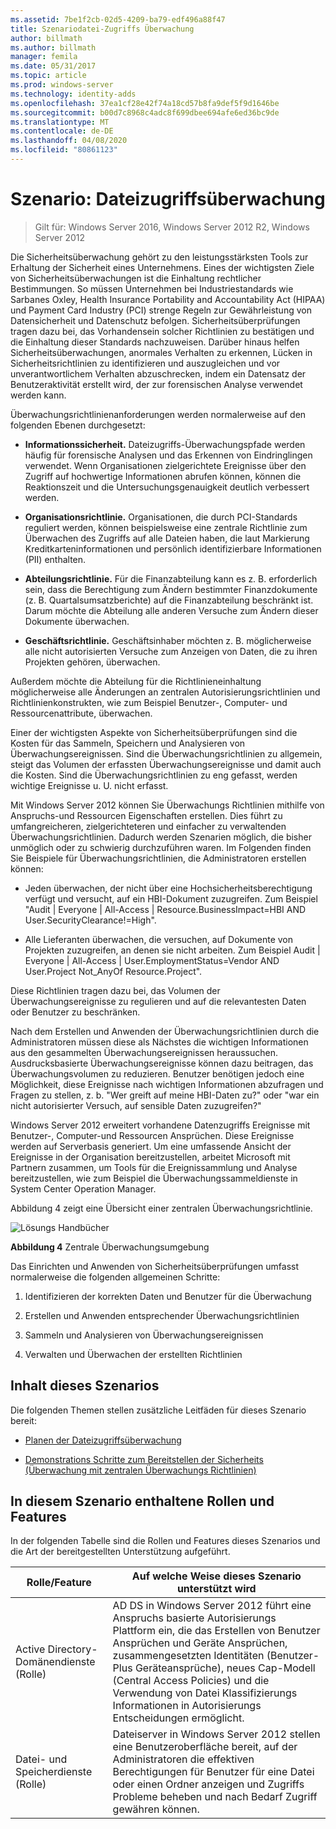 ```yaml
---
ms.assetid: 7be1f2cb-02d5-4209-ba79-edf496a88f47
title: Szenariodatei-Zugriffs Überwachung
author: billmath
ms.author: billmath
manager: femila
ms.date: 05/31/2017
ms.topic: article
ms.prod: windows-server
ms.technology: identity-adds
ms.openlocfilehash: 37ea1cf28e42f74a18cd57b8fa9def5f9d1646be
ms.sourcegitcommit: b00d7c8968c4adc8f699dbee694afe6ed36bc9de
ms.translationtype: MT
ms.contentlocale: de-DE
ms.lasthandoff: 04/08/2020
ms.locfileid: "80861123"
---
```

# <a name="scenario-file-access-auditing"></a>Szenario: Dateizugriffsüberwachung

>Gilt für: Windows Server 2016, Windows Server 2012 R2, Windows Server 2012

Die Sicherheitsüberwachung gehört zu den leistungsstärksten Tools zur Erhaltung der Sicherheit eines Unternehmens. Eines der wichtigsten Ziele von Sicherheitsüberwachungen ist die Einhaltung rechtlicher Bestimmungen. So müssen Unternehmen bei Industriestandards wie Sarbanes Oxley, Health Insurance Portability and Accountability Act (HIPAA) und Payment Card Industry (PCI) strenge Regeln zur Gewährleistung von Datensicherheit und Datenschutz befolgen. Sicherheitsüberprüfungen tragen dazu bei, das Vorhandensein solcher Richtlinien zu bestätigen und die Einhaltung dieser Standards nachzuweisen. Darüber hinaus helfen Sicherheitsüberwachungen, anormales Verhalten zu erkennen, Lücken in Sicherheitsrichtlinien zu identifizieren und auszugleichen und vor unverantwortlichem Verhalten abzuschrecken, indem ein Datensatz der Benutzeraktivität erstellt wird, der zur forensischen Analyse verwendet werden kann.  
  
Überwachungsrichtlinienanforderungen werden normalerweise auf den folgenden Ebenen durchgesetzt:  
  
-   **Informationssicherheit.** Dateizugriffs-Überwachungspfade werden häufig für forensische Analysen und das Erkennen von Eindringlingen verwendet. Wenn Organisationen zielgerichtete Ereignisse über den Zugriff auf hochwertige Informationen abrufen können, können die Reaktionszeit und die Untersuchungsgenauigkeit deutlich verbessert werden.  
  
-   **Organisationsrichtlinie.** Organisationen, die durch PCI-Standards reguliert werden, können beispielsweise eine zentrale Richtlinie zum Überwachen des Zugriffs auf alle Dateien haben, die laut Markierung Kreditkarteninformationen und persönlich identifizierbare Informationen (PII) enthalten.  
  
-   **Abteilungsrichtlinie.** Für die Finanzabteilung kann es z. B. erforderlich sein, dass die Berechtigung zum Ändern bestimmter Finanzdokumente (z. B. Quartalsumsatzberichte) auf die Finanzabteilung beschränkt ist. Darum möchte die Abteilung alle anderen Versuche zum Ändern dieser Dokumente überwachen.  
  
-   **Geschäftsrichtlinie.** Geschäftsinhaber möchten z. B. möglicherweise alle nicht autorisierten Versuche zum Anzeigen von Daten, die zu ihren Projekten gehören, überwachen.  
  
Außerdem möchte die Abteilung für die Richtlinieneinhaltung möglicherweise alle Änderungen an zentralen Autorisierungsrichtlinien und Richtlinienkonstrukten, wie zum Beispiel Benutzer-, Computer- und Ressourcenattribute, überwachen.  
  
Einer der wichtigsten Aspekte von Sicherheitsüberprüfungen sind die Kosten für das Sammeln, Speichern und Analysieren von Überwachungsereignissen. Sind die Überwachungsrichtlinien zu allgemein, steigt das Volumen der erfassten Überwachungsereignisse und damit auch die Kosten. Sind die Überwachungsrichtlinien zu eng gefasst, werden wichtige Ereignisse u. U. nicht erfasst.  
  
Mit Windows Server 2012 können Sie Überwachungs Richtlinien mithilfe von Anspruchs-und Ressourcen Eigenschaften erstellen. Dies führt zu umfangreicheren, zielgerichteteren und einfacher zu verwaltenden Überwachungsrichtlinien. Dadurch werden Szenarien möglich, die bisher unmöglich oder zu schwierig durchzuführen waren. Im Folgenden finden Sie Beispiele für Überwachungsrichtlinien, die Administratoren erstellen können:  
  
-   Jeden überwachen, der nicht über eine Hochsicherheitsberechtigung verfügt und versucht, auf ein HBI-Dokument zuzugreifen. Zum Beispiel "Audit | Everyone | All-Access | Resource.BusinessImpact=HBI AND User.SecurityClearance!=High".  
  
-   Alle Lieferanten überwachen, die versuchen, auf Dokumente von Projekten zuzugreifen, an denen sie nicht arbeiten. Zum Beispiel Audit | Everyone | All-Access | User.EmploymentStatus=Vendor AND User.Project Not_AnyOf Resource.Project".  
  
Diese Richtlinien tragen dazu bei, das Volumen der Überwachungsereignisse zu regulieren und auf die relevantesten Daten oder Benutzer zu beschränken.  
  
Nach dem Erstellen und Anwenden der Überwachungsrichtlinien durch die Administratoren müssen diese als Nächstes die wichtigen Informationen aus den gesammelten Überwachungsereignissen heraussuchen. Ausdrucksbasierte Überwachungsereignisse können dazu beitragen, das Überwachungsvolumen zu reduzieren. Benutzer benötigen jedoch eine Möglichkeit, diese Ereignisse nach wichtigen Informationen abzufragen und Fragen zu stellen, z. b. "Wer greift auf meine HBI-Daten zu?" oder "war ein nicht autorisierter Versuch, auf sensible Daten zuzugreifen?"  
  
 Windows Server 2012 erweitert vorhandene Datenzugriffs Ereignisse mit Benutzer-, Computer-und Ressourcen Ansprüchen. Diese Ereignisse werden auf Serverbasis generiert. Um eine umfassende Ansicht der Ereignisse in der Organisation bereitzustellen, arbeitet Microsoft mit Partnern zusammen, um Tools für die Ereignissammlung und Analyse bereitzustellen, wie zum Beispiel die Überwachungssammeldienste in System Center Operation Manager.  
  
Abbildung 4 zeigt eine Übersicht einer zentralen Überwachungsrichtlinie.  
  
![Lösungs Handbücher](media/Scenario--File-Access-Auditing/DynamicAccessControl_RevGuide_4.JPG)  
  
**Abbildung 4** Zentrale Überwachungsumgebung  
  
Das Einrichten und Anwenden von Sicherheitsüberprüfungen umfasst normalerweise die folgenden allgemeinen Schritte:  
  
1.  Identifizieren der korrekten Daten und Benutzer für die Überwachung  
  
2.  Erstellen und Anwenden entsprechender Überwachungsrichtlinien  
  
3.  Sammeln und Analysieren von Überwachungsereignissen  
  
4.  Verwalten und Überwachen der erstellten Richtlinien  
  
## <a name="in-this-scenario"></a>Inhalt dieses Szenarios  
Die folgenden Themen stellen zusätzliche Leitfäden für dieses Szenario bereit:  
  
-   [Planen der Dateizugriffsüberwachung](Plan-for-File-Access-Auditing.md)  
  
-   [Demonstrations Schritte zum Bereitstellen der Sicherheits &#40;Überwachung mit zentralen Überwachungs Richtlinien&#41;](Deploy-Security-Auditing-with-Central-Audit-Policies--Demonstration-Steps-.md)  
  
## <a name="roles-and-features-included-in-this-scenario"></a><a name="BKMK_NEW"></a>In diesem Szenario enthaltene Rollen und Features  
In der folgenden Tabelle sind die Rollen und Features dieses Szenarios und die Art der bereitgestellten Unterstützung aufgeführt.  
  
|Rolle/Feature|Auf welche Weise dieses Szenario unterstützt wird|  
|-----------------|---------------------------------|  
|Active Directory-Domänendienste (Rolle)|AD DS in Windows Server 2012 führt eine Anspruchs basierte Autorisierungs Plattform ein, die das Erstellen von Benutzer Ansprüchen und Geräte Ansprüchen, zusammengesetzten Identitäten (Benutzer-Plus Geräteansprüche), neues Cap-Modell (Central Access Policies) und die Verwendung von Datei Klassifizierungs Informationen in Autorisierungs Entscheidungen ermöglicht.|  
|Datei- und Speicherdienste (Rolle)|Dateiserver in Windows Server 2012 stellen eine Benutzeroberfläche bereit, auf der Administratoren die effektiven Berechtigungen für Benutzer für eine Datei oder einen Ordner anzeigen und Zugriffs Probleme beheben und nach Bedarf Zugriff gewähren können.|  
  



